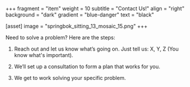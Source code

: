 +++
fragment = "item"
weight = 10
subtitle = "Contact Us!"
align = "right"
background = "dark"
gradient = "blue-danger"
text = "black"

[asset]
    image = "springbok_sitting_13_mosaic_15.png"
+++


Need to solve a problem? Here are the steps:

1. Reach out and let us know what’s going on. Just tell us: X, Y, Z (You know what's important).

2. We’ll set up a consultation to form a plan that works for you.

3. We get to work solving your specific problem.
